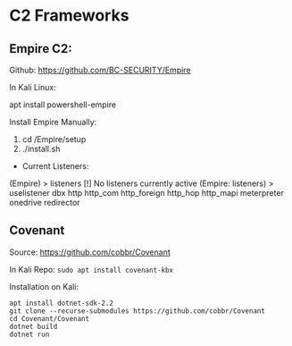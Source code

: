 # C2 Frameworks

## Empire C2:

Github: https://github.com/BC-SECURITY/Empire

In Kali Linux: 

apt install powershell-empire

Install Empire Manually:

1. cd /Empire/setup
2. ./install.sh

- Current Listeners: 

(Empire) > listeners
[!] No listeners currently active
(Empire: listeners) > uselistener 
dbx           http          http_com      http_foreign  http_hop      http_mapi     meterpreter   onedrive      redirector   


## Covenant

Source: https://github.com/cobbr/Covenant

In Kali Repo:
`sudo apt install covenant-kbx`

Installation on Kali: 
```
apt install dotnet-sdk-2.2
git clone --recurse-submodules https://github.com/cobbr/Covenant
cd Covenant/Covenant
dotnet build
dotnet run
```
